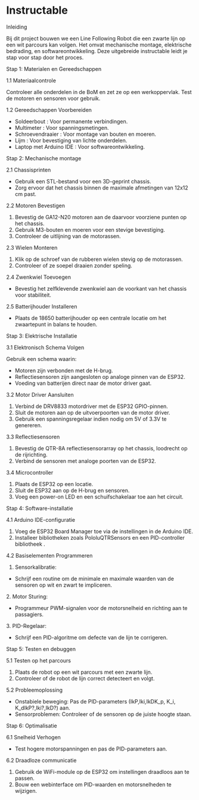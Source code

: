 # Instructable

Inleiding

Bij dit project bouwen we een Line Following Robot die een zwarte lijn op een wit parcours kan volgen. Het omvat mechanische montage, elektrische bedrading, en softwareontwikkeling. Deze uitgebreide instructable leidt je stap voor stap door het proces.

Stap 1: Materialen en Gereedschappen

1\.1 Materiaalcontrole

Controleer alle onderdelen in de BoM en zet ze op een werkoppervlak. Test de motoren en sensoren voor gebruik.

1\.2 Gereedschappen Voorbereiden

* Soldeerbout : Voor permanente verbindingen.
* Multimeter : Voor spanningsmetingen.
* Schroevendraaier : Voor montage van bouten en moeren.
* Lijm : Voor bevestiging van lichte onderdelen.
* Laptop met Arduino IDE : Voor softwareontwikkeling.

Stap 2: Mechanische montage

2\.1 Chassisprinten

* Gebruik een STL-bestand voor een 3D-geprint chassis.
* Zorg ervoor dat het chassis binnen de maximale afmetingen van 12x12 cm past.

2\.2 Motoren Bevestigen

1. Bevestig de GA12-N20 motoren aan de daarvoor voorziene punten op het chassis.
1. Gebruik M3-bouten en moeren voor een stevige bevestiging.
1. Controleer de uitlijning van de motorassen.

2\.3 Wielen Monteren

1. Klik op de schroef van de rubberen wielen stevig op de motorassen.
1. Controleer of ze soepel draaien zonder speling.

2\.4 Zwenkwiel Toevoegen

* Bevestig het zelfklevende zwenkwiel aan de voorkant van het chassis voor stabiliteit.

2\.5 Batterijhouder Installeren

* Plaats de 18650 batterijhouder op een centrale locatie om het zwaartepunt in balans te houden.

Stap 3: Elektrische Installatie

3\.1 Elektronisch Schema Volgen

Gebruik een schema waarin:

* Motoren zijn verbonden met de H-brug.
* Reflectiesensoren zijn aangesloten op analoge pinnen van de ESP32.
* Voeding van batterijen direct naar de motor driver gaat.

3\.2 Motor Driver Aansluiten

1. Verbind de DRV8833 motordriver met de ESP32 GPIO-pinnen.
1. Sluit de motoren aan op de uitvoerpoorten van de motor driver.
1. Gebruik een spanningsregelaar indien nodig om 5V of 3.3V te genereren.

3\.3 Reflectiesensoren

1. Bevestig de QTR-8A reflectiesensorarray op het chassis, loodrecht op de rijrichting.
1. Verbind de sensoren met analoge poorten van de ESP32.

3\.4 Microcontroller

1. Plaats de ESP32 op een locatie.
1. Sluit de ESP32 aan op de H-brug en sensoren.
1. Voeg een power-on LED en een schuifschakelaar toe aan het circuit.

Stap 4: Software-installatie

4\.1 Arduino IDE-configuratie

1. Voeg de ESP32 Board Manager toe via de instellingen in de Arduino IDE.
1. Installeer bibliotheken zoals PololuQTRSensors en een PID-controller bibliotheek .

4\.2 Basiselementen Programmeren

1. Sensorkalibratie:
- Schrijf een routine om de minimale en maximale waarden van de sensoren op wit en zwart te impliceren.

2\. Motor Sturing:

- Programmeur PWM-signalen voor de motorsnelheid en richting aan te passagiers.

3\. PID-Regelaar:

- Schrijf een PID-algoritme om defecte van de lijn te corrigeren.

Stap 5: Testen en debuggen

5\.1 Testen op het parcours

1. Plaats de robot op een wit parcours met een zwarte lijn.
1. Controleer of de robot de lijn correct detecteert en volgt.

5\.2 Probleemoplossing

* Onstabiele beweging: Pas de PID-parameters (IkP,Iki,IkDK\_p, K\_i, K\_dIkP?,Iki?,IkD?) aan.
* Sensorproblemen: Controleer of de sensoren op de juiste hoogte staan.

Stap 6: Optimalisatie

6\.1 Snelheid Verhogen

* Test hogere motorspanningen en pas de PID-parameters aan.

6\.2 Draadloze communicatie

1. Gebruik de WiFi-module op de ESP32 om instellingen draadloos aan te passen.
1. Bouw een webinterface om PID-waarden en motorsnelheden te wijzigen.

